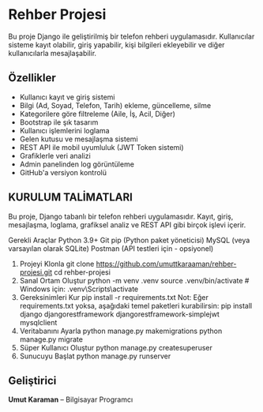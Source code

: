 # Rehber Projesi

Bu proje Django ile geliştirilmiş bir telefon rehberi uygulamasıdır. Kullanıcılar sisteme kayıt olabilir, giriş yapabilir, kişi bilgileri ekleyebilir ve diğer kullanıcılarla mesajlaşabilir.

## Özellikler

- Kullanıcı kayıt ve giriş sistemi
- Bilgi (Ad, Soyad, Telefon, Tarih) ekleme, güncelleme, silme
- Kategorilere göre filtreleme (Aile, İş, Acil, Diğer)
- Bootstrap ile şık tasarım
- Kullanıcı işlemlerini loglama
- Gelen kutusu ve mesajlaşma sistemi
- REST API ile mobil uyumluluk (JWT Token sistemi)
- Grafiklerle veri analizi
- Admin panelinden log görüntüleme
- GitHub'a versiyon kontrolü

KURULUM TALİMATLARI
----------------------

Bu proje, Django tabanlı bir telefon rehberi uygulamasıdır. Kayıt, giriş, mesajlaşma, loglama, grafiksel analiz ve REST API gibi birçok işlevi içerir.

Gerekli Araçlar
Python 3.9+
Git
pip (Python paket yöneticisi)
MySQL (veya varsayılan olarak SQLite)
Postman (API testleri için - opsiyonel)
1. Projeyi Klonla
git clone https://github.com/umuttkaraaman/rehber-projesi.git
cd rehber-projesi
2. Sanal Ortam Oluştur
python -m venv .venv
source .venv/bin/activate  # Windows için: .venv\Scripts\activate
3. Gereksinimleri Kur
pip install -r requirements.txt
Not: Eğer requirements.txt yoksa, aşağıdaki temel paketleri kurabilirsin:
pip install django djangorestframework djangorestframework-simplejwt mysqlclient
4. Veritabanını Ayarla
python manage.py makemigrations
python manage.py migrate
5. Süper Kullanıcı Oluştur
python manage.py createsuperuser
6. Sunucuyu Başlat
python manage.py runserver

## Geliştirici

**Umut Karaman** – Bilgisayar Programcı
